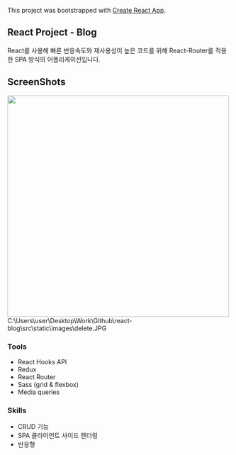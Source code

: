 This project was bootstrapped with [Create React App](https://github.com/facebook/create-react-app).

## React Project - Blog

React를 사용해 빠른 반응속도와 재사용성이 높은 코드를 위해 React-Router를 적용한 SPA 방식의 어플리케이션입니다.

ScreenShots
----------------
<div>
<img width="500" src="./static/images/home.JPG">
  C:\Users\user\Desktop\Work\Github\react-blog\src\static\images\delete.JPG
</div>

### Tools

+ React Hooks API
+ Redux
+ React Router
+ Sass (grid & flexbox)
+ Media queries

### Skills

+ CRUD 기능
+ SPA 클라이언트 사이드 렌더링
+ 반응형
